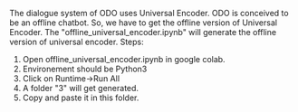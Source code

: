 The dialogue system of ODO uses Universal Encoder. ODO is conceived to be an offline chatbot. So, we have to get the offline version of Universal Encoder. The "offline_universal_encoder.ipynb" will generate the offline version of universal encoder.
Steps:
1. Open offline_universal_encoder.ipynb in google colab.
2. Environement should be Python3
3. Click on Runtime->Run All
4. A folder "3" will get generated.
5. Copy and paste it in this folder.
